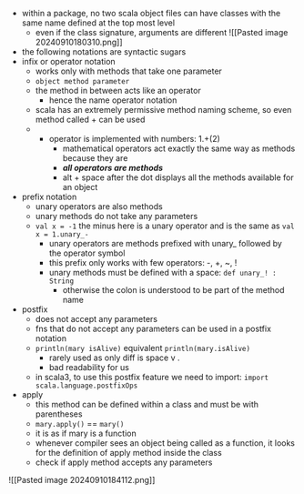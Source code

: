 - within a package, no two scala object files can have classes with the same name defined at the top most level
	- even if the class signature, arguments are different
 ![[Pasted image 20240910180310.png]]
 - the following notations are syntactic sugars
 - infix or operator notation
	 - works only with methods that take one parameter
	 - `object method parameter`
	 - the method in between acts like an operator
		 - hence the name operator notation
	- scala has an extremely permissive method naming scheme, so even method called + can be used
	- + operator is implemented with numbers: 1.+(2)
		- mathematical operators act exactly the same way as methods because they are
		- ***all operators are methods***
		- alt + space after the dot displays all the methods available for an object
- prefix notation
	- unary operators are also methods
	- unary methods do not take any parameters
	- `val x = -1` the minus here is a unary operator and is the same as `val x = 1.unary_-`
		- unary operators are methods prefixed with unary_ followed by the operator symbol
		- this prefix only works with few operators: -, +, ~, !
		- unary methods must be defined with a space: `def unary_! : String`
			- otherwise the colon is understood to be part of the method name
- postfix
	- does not accept any parameters
	- fns that do not accept any parameters can be used in a postfix notation
	- `println(mary isAlive)` equivalent `println(mary.isAlive)`
		- rarely used as only diff is space v .
		- bad readability for us
	- in scala3, to use this postfix feature we need to import: `import scala.language.postfixOps`
- apply
	- this method can be defined within a class and must be with parentheses
	- `mary.apply()` == `mary()`
	- it is as if mary is a function
	- whenever compiler sees an object being called as a function, it looks for the definition of apply method inside the class
	- check if apply method accepts any parameters

![[Pasted image 20240910184112.png]]